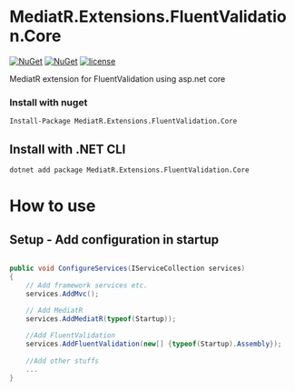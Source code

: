 # MediatR.Extensions.FluentValidation.Core

[![NuGet](https://img.shields.io/nuget/dt/MediatR.Extensions.FluentValidation.Core.svg)](https://www.nuget.org/packages/MediatR.Extensions.FluentValidation.Core) 
[![NuGet](https://img.shields.io/nuget/vpre/MediatR.Extensions.FluentValidation.Core.svg)](https://www.nuget.org/packages/MediatR.Extensions.FluentValidation.Core)
[![license](https://img.shields.io/github/license/GetoXs/MediatR.Extensions.FluentValidation.Core.svg)](https://github.com/bioyeneye/MediatR.Extensions.FluentValidation.Core/blob/master/lICENSE)

MediatR extension for FluentValidation using asp.net core

### Install with nuget

```
Install-Package MediatR.Extensions.FluentValidation.Core
```

## Install with .NET CLI
```
dotnet add package MediatR.Extensions.FluentValidation.Core
```

# How to use

## Setup - Add configuration in startup 


```csharp

public void ConfigureServices(IServiceCollection services)
{
    // Add framework services etc.
    services.AddMvc();
    
    // Add MediatR
    services.AddMediatR(typeof(Startup));

    //Add FluentValidation
    services.AddFluentValidation(new[] {typeof(Startup).Assembly});
    
    //Add other stuffs
    ...
}

```
